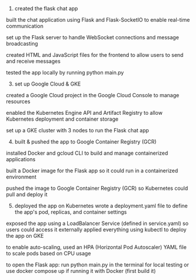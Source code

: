 1. created the flask chat app
   
  built the chat application using Flask and Flask-SocketIO to enable real-time communication

  set up the Flask server to handle WebSocket connections and message broadcasting
  
  created HTML and JavaScript files for the frontend to allow users to send and receive messages
  
  tested the app locally by running python main.py
  
3. set up Google Cloud & GKE
   
  created a Google Cloud project in the Google Cloud Console to manage resources
  
  enabled the Kubernetes Engine API and Artifact Registry to allow Kubernetes deployment and container storage
  
  set up a GKE cluster with 3 nodes to run the Flask chat app
  
4. built & pushed the app to Google Container Registry (GCR)
 
  installed Docker and gcloud CLI to build and manage containerized applications

  built a Docker image for the Flask app so it could run in a containerized environment
  
  pushed the image to Google Container Registry (GCR) so Kubernetes could pull and deploy it
  
5. deployed the app on Kubernetes
   wrote a deployment.yaml file to define the app's pod, replicas, and container settings

  exposed the app using a LoadBalancer Service (defined in service.yaml) so users could access it externally
  applied everything using kubectl to deploy the app on GKE
  
  to enable auto-scaling, used an HPA (Horizontal Pod Autoscaler) YAML file to scale pods based on CPU usage
  
  to open the Flask app:
  run python main.py in the terminal for local testing
  or use docker compose up if running it with Docker (first build it)
